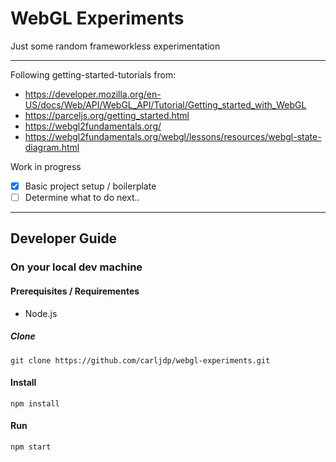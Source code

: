 # WebGL Experiments

Just some random frameworkless experimentation

---

Following getting-started-tutorials from:

- <https://developer.mozilla.org/en-US/docs/Web/API/WebGL_API/Tutorial/Getting_started_with_WebGL>
- <https://parceljs.org/getting_started.html>
- <https://webgl2fundamentals.org/>
- <https://webgl2fundamentals.org/webgl/lessons/resources/webgl-state-diagram.html>

Work in progress

- [x] Basic project setup / boilerplate
- [ ] Determine what to do next..

---

## Developer Guide

### On your local dev machine

#### Prerequisites / Requirementes

- Node.js

##### Clone

`git clone https://github.com/carljdp/webgl-experiments.git`

#### Install

`npm install`

#### Run

`npm start`
